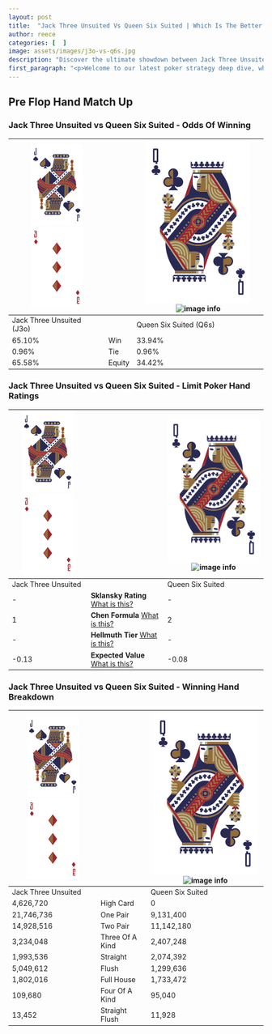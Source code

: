 ```yaml
---
layout: post
title:  "Jack Three Unsuited Vs Queen Six Suited | Which Is The Better Hand In Poker? A Complete Guide"
author: reece
categories: [  ]
image: assets/images/j3o-vs-q6s.jpg
description: "Discover the ultimate showdown between Jack Three Unsuited and Queen Six Suited in poker! Uncover the odds, strategies, and scenarios where one hand triumphs over the other. Get ready to up your poker game with this thrilling analysis."
first_paragraph: "<p>Welcome to our latest poker strategy deep dive, where we're pitting two distinct hands against each other in a high-stakes showdown: Jack Three Unsuited vs Queen Six Suited.</p><p>In the dynamic world of poker, every decision counts, and knowing which hand holds the upper hand is key to your success at the table.</p><p>In this article, we'll dissect these two hands, explore the scenarios where one dominates the other, and equip you with the knowledge to make strategic choices that can tip the odds in your favor.</p><p>Get ready to unravel the intriguing dynamics of these poker hands and elevate your game to new heights.</p>"
---
```




[comment]: # (sp0)

## Pre Flop Hand Match Up

<div class="table hand-ratings" markdown="1"> 



### Jack Three Unsuited vs Queen Six Suited - Odds Of Winning


    
| ![image info](assets/images/hand1/J.png) ![image info](assets/images/hand1/3o.png) |  | ![image info](assets/images/hand2/Q.png) ![image info](assets/images/hand2/6s.png) |
| -------- | -------- | -------- |
| Jack Three Unsuited (J3o) |  | Queen Six Suited (Q6s) |
| 65.10% | Win | 33.94% |
| 0.96% | Tie | 0.96% |
| 65.58% | Equity | 34.42% |




[comment]: # (sp1)



### Jack Three Unsuited vs Queen Six Suited - Limit Poker Hand Ratings


    
| ![image info](assets/images/hand1/J.png) ![image info](assets/images/hand1/3o.png) |  | ![image info](assets/images/hand2/Q.png) ![image info](assets/images/hand2/6s.png) |
| -------- | -------- | -------- |
| Jack Three Unsuited |  | Queen Six Suited |
| - | **Sklansky Rating** [What is this?](/sklansky-rating-explained) | - |
| 1 | **Chen Formula** [What is this?](/chen-formula-explained) | 2 |
| - | **Hellmuth Tier** [What is this?](/Hellmuth-tier-explained) | - |
| -0.13 | **Expected Value** [What is this?](/expected-value-explained) | -0.08 |




[comment]: # (sp2)



### Jack Three Unsuited vs Queen Six Suited - Winning Hand Breakdown


    
| ![image info](assets/images/hand1/J.png) ![image info](assets/images/hand1/3o.png) |  | ![image info](assets/images/hand2/Q.png) ![image info](assets/images/hand2/6s.png) |
| -------- | -------- | -------- |
| Jack Three Unsuited |  | Queen Six Suited |
| 4,626,720 | High Card | 0 |
| 21,746,736 | One Pair | 9,131,400 |
| 14,928,516 | Two Pair | 11,142,180 |
| 3,234,048 | Three Of A Kind | 2,407,248 |
| 1,993,536 | Straight | 2,074,392 |
| 5,049,612 | Flush | 1,299,636 |
| 1,802,016 | Full House | 1,733,472 |
| 109,680 | Four Of A Kind | 95,040 |
| 13,452 | Straight Flush | 11,928 |




[comment]: # (sp3)



</div>

[comment]: # (sp4)



[comment]: # (sp5)

